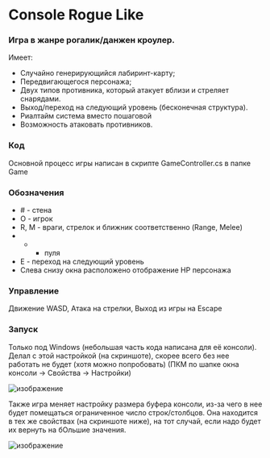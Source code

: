 # Console Rogue Like
### Игра в жанре рогалик/данжен кроулер.
Имеет:
- Cлучайно генерирующийся лабиринт-карту;
- Передвигающегося персонажа;
- Двух типов противника, который атакует вблизи и стреляет снарядами.
- Выход/переход на следующий уровень (бесконечная структура).
- Риалтайм система вместо пошаговой
- Возможность атаковать противников.

### Код
Основной процесс игры написан в скрипте GameController.cs в папке Game

### Обозначения
- \# - стена
- O - игрок
- R, M - враги, стрелок и ближник соответственно (Range, Melee)
- * - пуля
- E - переход на следующий уровень
- Слева снизу окна расположено отображение HP персонажа

### Управление
Движение WASD, Атака на стрелки, Выход из игры на Escape

### Запуск
Только под Windows (небольшая часть кода написана для её консоли). 
Делал с этой настройкой (на скриншоте), скорее всего без нее работать не будет (хотя можно попробовать)
(ПКМ по шапке окна консоли -> Свойства -> Настройки)

![изображение](https://github.com/phNl/Console-Roguelike/assets/86802257/70e6be37-eff8-4d3b-a900-cf709e87aa73)

Также игра меняет настройку размера буфера консоли, из-за чего в нее будет помещаться ограниченное число строк/столбцов.
Она находится в тех же свойствах (на скриншоте ниже), на тот случай, если надо будет их вернуть на бОльшие значения.

![изображение](https://github.com/phNl/Console-Roguelike/assets/86802257/7c10515f-9543-4672-ab25-6d15d243b109)
